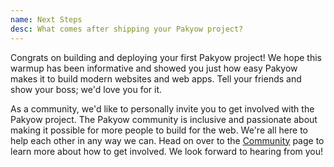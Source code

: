 ```yaml
---
name: Next Steps
desc: What comes after shipping your Pakyow project?
---
```


Congrats on building and deploying your first Pakyow project! We hope this
warmup has been informative and showed you just how easy Pakyow makes it to
build modern websites and web apps. Tell your friends and show your boss; we'd
love you for it.

As a community, we'd like to personally invite you to get involved with the
Pakyow project. The Pakyow community is inclusive and passionate about making it
possible for more people to build for the web. We're all here to help each other
in any way we can. Head on over to the
[Community](http://localhost:3000/get-involved) page to learn more about how to
get involved. We look forward to hearing from you!
